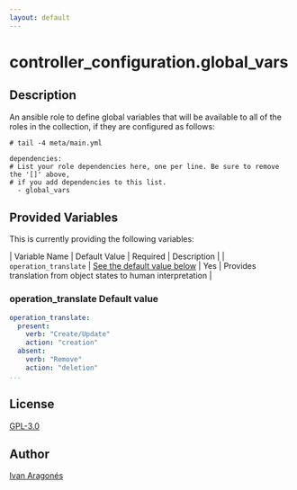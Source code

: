 ```yaml
---
layout: default
---
```


# controller_configuration.global_vars

## Description

An ansible role to define global variables that will be available to all of the
roles in the collection, if they are configured as follows:

```console
# tail -4 meta/main.yml

dependencies:
# List your role dependencies here, one per line. Be sure to remove the '[]' above,
# if you add dependencies to this list.
  - global_vars
```

## Provided Variables

This is currently providing the following variables:

| Variable Name | Default Value | Required | Description |
| `operation_translate` | [See the default value below](#operation_translate-default-value) | Yes | Provides translation from object states to human interpretation |

### operation_translate Default value

```yaml
operation_translate:
  present:
    verb: "Create/Update"
    action: "creation"
  absent:
    verb: "Remove"
    action: "deletion"
...
```

## License

[GPL-3.0](https://github.com/redhat-cop/controller_configuration#licensing)

## Author

[Ivan Aragonés](https://github.com/ivarmu)
